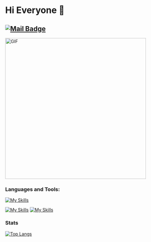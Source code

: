 # Hi Everyone 👋
[![Mail Badge](https://img.shields.io/badge/-okaberintaroubeta@gmail.com-c14438?style=flat-square&logo=Gmail&logoColor=white&link=mailto:okaberintaroubeta@gmail.com)](mailto:okaberintaroubete@gmail.com)
---

<img  align="center" alt="GIF" src="https://raw.githubusercontent.com/OkabeRintarouBeta/OkabeRintarouBeta/master/great_ace_attorney.gif" width="450"/> 

### Languages and Tools:
[![My Skills](https://skillicons.dev/icons?i=go,py,java,c,cpp,css,html,js,mysql)](https://skillicons.dev)

[![My Skills](https://skillicons.dev/icons?i=flask,react,angular,django)](https://skillicons.dev)
[![My Skills](https://skillicons.dev/icons?i=docker,kubernetes,terraform,aws,gcp,git,latex)](https://skillicons.dev)

### Stats
[![Top Langs](https://github-readme-stats.vercel.app/api/top-langs/?username=okaberintaroubeta&hide=jupyter%20notebook,css,astro,purebasic,html)](https://github.com/okaberintaroubeta/github-readme-stats)
<br>
